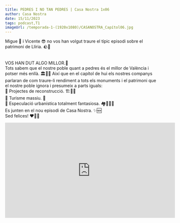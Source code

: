```yaml
---
title: PEDRES I NO TAN PEDRES | Casa Nostra 1x06
author: Casa Nostra
date: 15/11/2023
tags: podcast,T1
imageUrl: /temporada-1-(1920x1080)/CASANOSTRA_Capítol06.jpg
---
```


<p>Migue 🥸 i Vicente 😎 no vos han volgut traure el típic episodi sobre el patrimoni de Llíria. 🪨🥶

<br>VOS HAN DUT ALGO MILLOR.🤩
<br>Tots sabem que el nostre poble quant a pedres és el millor de València i potser més enllà. 🏛️🕺🏻
Així que en el capítol de hui els nostres companys parlaran de com traure-li rendiment a tots els monuments i el patrimoni que el nostre poble ignora i presumeix a parts iguals:
<br>📌 Projectes de reconstrucció. 🏗️👷🏻
<br>📌 Turisme massiu. 🏨
<br>📌 Especulació urbanística totalment fantasiosa. 🏘️🧚🏻‍♀️
<br>Es junten en el nou episodi de Casa Nostra. ✨🆕
<br>Sed felices! ❤️🫶🏻</p>

<iframe width="560" height="315" src="https://www.youtube.com/embed/EUU_w3ZiENM?si=SGpAvHRNEckE2Bs9" title="YouTube video player" frameborder="0" allow="accelerometer; autoplay; clipboard-write; encrypted-media; gyroscope; picture-in-picture; web-share" referrerpolicy="strict-origin-when-cross-origin" allowfullscreen></iframe>
